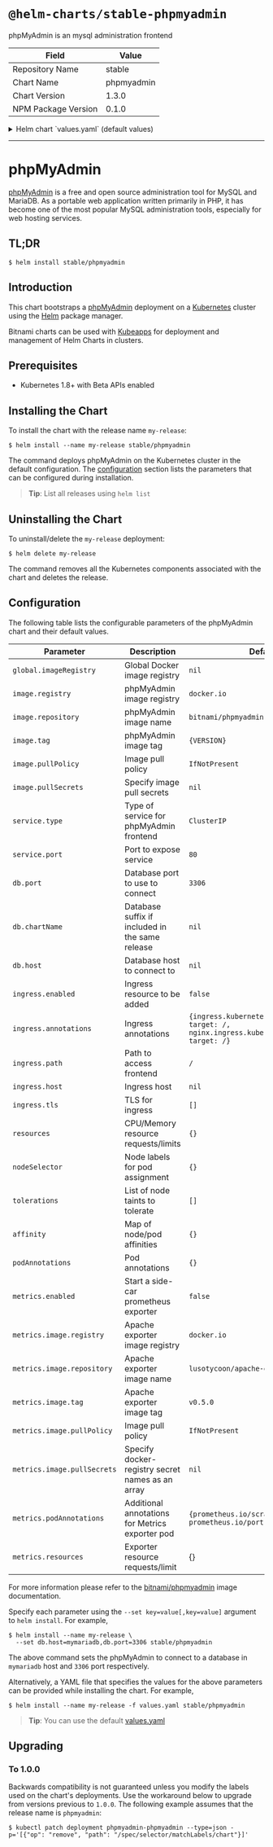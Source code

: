# `@helm-charts/stable-phpmyadmin`

phpMyAdmin is an mysql administration frontend

| Field               | Value      |
| ------------------- | ---------- |
| Repository Name     | stable     |
| Chart Name          | phpmyadmin |
| Chart Version       | 1.3.0      |
| NPM Package Version | 0.1.0      |

<details>

<summary>Helm chart `values.yaml` (default values)</summary>

```yaml
## Global Docker image registry
## Please, note that this will override the image registry for all the images, including dependencies, configured to use the global value
##
# global:
#   imageRegistry:

## Bitnami WordPress image version
## ref: https://hub.docker.com/r/bitnami/phpmyadmin/tags/
##
image:
  registry: docker.io
  repository: bitnami/phpmyadmin
  tag: 4.8.3
  ## Specify a imagePullPolicy
  pullPolicy: IfNotPresent
  ## Optionally specify an array of imagePullSecrets.
  ## Secrets must be manually created in the namespace.
  ## ref: https://kubernetes.io/docs/tasks/configure-pod-container/pull-image-private-registry/
  ##
  # pullSecrets:
  #   - myRegistrKeySecretName

## User of the application
## ref: https://github.com/bitnami/bitnami-docker-phpmyadmin#environment-variables
##
service:
  type: ClusterIP
  port: 80

db:
  ## using default mysql port explicitly
  port: 3306
  ## if you are deploying it as part of a release, and the db is also in the release
  ## you can pass a suffix that will be used to find the DB in releasename-dbSuffix
  ## please note that this setting precedes dbHost
  # chartName: mariadb
  # host: foo

ingress:
  enabled: false
  annotations:
    ingress.kubernetes.io/rewrite-target: /
    nginx.ingress.kubernetes.io/rewrite-target: /
    # kubernetes.io/ingress.class: nginx
    # kubernetes.io/tls-acme: "true"
  ## path you want to map the phpmyadmin interface to
  path: /
  # host: foo
  tls: []
  #  - secretName: chart-example-tls
  #    hosts:
  #      - chart-example.local

## Enable liveness and readiness probes
probesEnabled: true

resources:
  {}
  # We usually recommend not to specify default resources and to leave this as a conscious
  # choice for the user. This also increases chances charts run on environments with little
  # resources, such as Minikube. If you do want to specify resources, uncomment the following
  # lines, adjust them as necessary, and remove the curly braces after 'resources:'.
  # limits:
  #  cpu: 100m
  #  memory: 128Mi
  # requests:
  #  cpu: 100m
  #  memory: 128Mi

## Node labels for pod assignment
## Ref: https://kubernetes.io/docs/user-guide/node-selection/
##
nodeSelector: {}

## Tolerations for pod assignment
## Ref: https://kubernetes.io/docs/concepts/configuration/taint-and-toleration/
##
tolerations: []

## Affinity for pod assignment
## Ref: https://kubernetes.io/docs/concepts/configuration/assign-pod-node/#affinity-and-anti-affinity
##
affinity: {}

## Pod annotations
podAnnotations: {}

## Prometheus Exporter / Metrics
##
metrics:
  enabled: false
  image:
    registry: docker.io
    repository: lusotycoon/apache-exporter
    tag: v0.5.0
    pullPolicy: IfNotPresent
    ## Optionally specify an array of imagePullSecrets.
    ## Secrets must be manually created in the namespace.
    ## ref: https://kubernetes.io/docs/tasks/configure-pod-container/pull-image-private-registry/
    ##
    # pullSecrets:
    #   - myRegistrKeySecretName
    ## Metrics exporter pod Annotation and Labels
  podAnnotations:
    prometheus.io/scrape: 'true'
    prometheus.io/port: '9117'
  ## Metrics exporter resource requests and limits
  ## ref: http://kubernetes.io/docs/user-guide/compute-resources/
  ##
  # resources: {}
```

</details>

---

# phpMyAdmin

[phpMyAdmin](https://www.phpmyadmin.net/) is a free and open source administration tool for MySQL and MariaDB. As a portable web application written primarily in PHP, it has become one of the most popular MySQL administration tools, especially for web hosting services.

## TL;DR

```console
$ helm install stable/phpmyadmin
```

## Introduction

This chart bootstraps a [phpMyAdmin](https://github.com/bitnami/bitnami-docker-phpmyadmin) deployment on a [Kubernetes](http://kubernetes.io) cluster using the [Helm](https://helm.sh) package manager.

Bitnami charts can be used with [Kubeapps](https://kubeapps.com/) for deployment and management of Helm Charts in clusters.

## Prerequisites

- Kubernetes 1.8+ with Beta APIs enabled

## Installing the Chart

To install the chart with the release name `my-release`:

```console
$ helm install --name my-release stable/phpmyadmin
```

The command deploys phpMyAdmin on the Kubernetes cluster in the default configuration. The [configuration](#configuration) section lists the parameters that can be configured during installation.

> **Tip**: List all releases using `helm list`

## Uninstalling the Chart

To uninstall/delete the `my-release` deployment:

```console
$ helm delete my-release
```

The command removes all the Kubernetes components associated with the chart and deletes the release.

## Configuration

The following table lists the configurable parameters of the phpMyAdmin chart and their default values.

| Parameter                   | Description                                      | Default                                                                                    |
| --------------------------- | ------------------------------------------------ | ------------------------------------------------------------------------------------------ |
| `global.imageRegistry`      | Global Docker image registry                     | `nil`                                                                                      |
| `image.registry`            | phpMyAdmin image registry                        | `docker.io`                                                                                |
| `image.repository`          | phpMyAdmin image name                            | `bitnami/phpmyadmin`                                                                       |
| `image.tag`                 | phpMyAdmin image tag                             | `{VERSION}`                                                                                |
| `image.pullPolicy`          | Image pull policy                                | `IfNotPresent`                                                                             |
| `image.pullSecrets`         | Specify image pull secrets                       | `nil`                                                                                      |
| `service.type`              | Type of service for phpMyAdmin frontend          | `ClusterIP`                                                                                |
| `service.port`              | Port to expose service                           | `80`                                                                                       |
| `db.port`                   | Database port to use to connect                  | `3306`                                                                                     |
| `db.chartName`              | Database suffix if included in the same release  | `nil`                                                                                      |
| `db.host`                   | Database host to connect to                      | `nil`                                                                                      |
| `ingress.enabled`           | Ingress resource to be added                     | `false`                                                                                    |
| `ingress.annotations`       | Ingress annotations                              | `{ingress.kubernetes.io/rewrite-target: /, nginx.ingress.kubernetes.io/rewrite-target: /}` |
| `ingress.path`              | Path to access frontend                          | `/`                                                                                        |
| `ingress.host`              | Ingress host                                     | `nil`                                                                                      |
| `ingress.tls`               | TLS for ingress                                  | `[]`                                                                                       |
| `resources`                 | CPU/Memory resource requests/limits              | `{}`                                                                                       |
| `nodeSelector`              | Node labels for pod assignment                   | `{}`                                                                                       |
| `tolerations`               | List of node taints to tolerate                  | `[]`                                                                                       |
| `affinity`                  | Map of node/pod affinities                       | `{}`                                                                                       |
| `podAnnotations`            | Pod annotations                                  | `{}`                                                                                       |
| `metrics.enabled`           | Start a side-car prometheus exporter             | `false`                                                                                    |
| `metrics.image.registry`    | Apache exporter image registry                   | `docker.io`                                                                                |
| `metrics.image.repository`  | Apache exporter image name                       | `lusotycoon/apache-exporter`                                                               |
| `metrics.image.tag`         | Apache exporter image tag                        | `v0.5.0`                                                                                   |
| `metrics.image.pullPolicy`  | Image pull policy                                | `IfNotPresent`                                                                             |
| `metrics.image.pullSecrets` | Specify docker-registry secret names as an array | `nil`                                                                                      |
| `metrics.podAnnotations`    | Additional annotations for Metrics exporter pod  | `{prometheus.io/scrape: "true", prometheus.io/port: "9117"}`                               |
| `metrics.resources`         | Exporter resource requests/limit                 | {}                                                                                         |

For more information please refer to the [bitnami/phpmyadmin](http://github.com/bitnami/bitnami-docker-Phpmyadmin) image documentation.

Specify each parameter using the `--set key=value[,key=value]` argument to `helm install`. For example,

```console
$ helm install --name my-release \
  --set db.host=mymariadb,db.port=3306 stable/phpmyadmin
```

The above command sets the phpMyAdmin to connect to a database in `mymariadb` host and `3306` port respectively.

Alternatively, a YAML file that specifies the values for the above parameters can be provided while installing the chart. For example,

```console
$ helm install --name my-release -f values.yaml stable/phpmyadmin
```

> **Tip**: You can use the default [values.yaml](values.yaml)

## Upgrading

### To 1.0.0

Backwards compatibility is not guaranteed unless you modify the labels used on the chart's deployments.
Use the workaround below to upgrade from versions previous to `1.0.0`. The following example assumes that the release name is `phpmyadmin`:

```console
$ kubectl patch deployment phpmyadmin-phpmyadmin --type=json -p='[{"op": "remove", "path": "/spec/selector/matchLabels/chart"}]'
```
